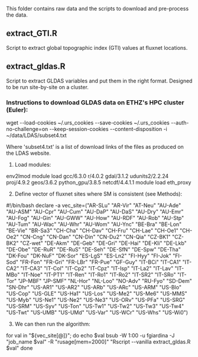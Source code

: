 This folder contains raw data and the scripts to download and pre-process the data.

## extract_GTI.R
Script to extract global topographic index (GTI) values at fluxnet locations. 

## extract_gldas.R
Script to extract GLDAS variables and put them in the right format. Designed to be run site-by-site on a cluster.

### Instructions to download GLDAS data on ETHZ's HPC cluster (Euler):

wget --load-cookies ~/.urs_cookies --save-cookies ~/.urs_cookies --auth-no-challenge=on --keep-session-cookies --content-disposition -i ~/data/LDAS/subset4.txt

Where 'subset4.txt' is a list of download links of the files as produced on the LDAS website. 


1. Load modules:

env2lmod
module load gcc/6.3.0 r/4.0.2 gdal/3.1.2 udunits2/2.2.24 proj/4.9.2 geos/3.6.2 python_gpu/3.8.5 netcdf/4.4.1.1
module load eth_proxy


2. Define vector of fluxnet sites where SM is consistent (see Methods):

#!/bin/bash
declare -a vec_site=("AR-SLu" "AR-Vir" "AT-Neu" "AU-Ade" "AU-ASM" "AU-Cpr" "AU-Cum" "AU-DaP" "AU-DaS" "AU-Dry" "AU-Emr" "AU-Fog" "AU-Gin" "AU-GWW" "AU-How" "AU-RDF" "AU-Rob" "AU-Stp" "AU-Tum" "AU-Wac" "AU-Whr" "AU-Wom" "AU-Ync" "BE-Bra" "BE-Lon" "BE-Vie" "BR-Sa3" "CH-Cha" "CH-Dav" "CH-Fru" "CH-Lae" "CH-Oe1" "CH-Oe2" "CN-Cng" "CN-Dan" "CN-Din" "CN-Du2" "CN-Qia" "CZ-BK1" "CZ-BK2" "CZ-wet" "DE-Akm" "DE-Geb" "DE-Gri" "DE-Hai" "DE-Kli" "DE-Lkb" "DE-Obe" "DE-RuR" "DE-RuS" "DE-Seh" "DE-SfN" "DE-Spw" "DE-Tha" "DK-Fou" "DK-NuF" "DK-Sor" "ES-LgS" "ES-Ln2" "FI-Hyy" "FI-Jok" "FI-Sod" "FR-Fon" "FR-Gri" "FR-LBr" "FR-Pue" "GF-Guy" "IT-BCi" "IT-CA1" "IT-CA2" "IT-CA3" "IT-Col" "IT-Cp2" "IT-Cpz" "IT-Isp" "IT-La2" "IT-Lav" "IT-MBo" "IT-Noe" "IT-PT1" "IT-Ren" "IT-Ro1" "IT-Ro2" "IT-SR2" "IT-SRo" "IT-Tor" "JP-MBF" "JP-SMF" "NL-Hor" "NL-Loo" "NO-Adv" "RU-Fyo" "SD-Dem" "SN-Dhr" "US-AR1" "US-AR2" "US-ARb" "US-ARc" "US-ARM" "US-Blo" "US-Cop" "US-GLE" "US-Ha1" "US-Los" "US-Me2" "US-Me6" "US-MMS" "US-Myb" "US-Ne1" "US-Ne2" "US-Ne3" "US-ORv" "US-PFa" "US-SRG" "US-SRM" "US-Syv" "US-Ton" "US-Tw1" "US-Tw2" "US-Tw3" "US-Tw4" "US-Twt" "US-UMB" "US-UMd" "US-Var" "US-WCr" "US-Whs" "US-Wi0")


3. We can then run the algorithm:

for val in "${vec_site[@]}"; do
  echo $val
  bsub -W 1:00 -u fgiardina -J "job_name $val" -R "rusage[mem=2000]" "Rscript --vanilla extract_gldas.R $val"
done
